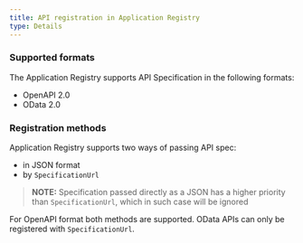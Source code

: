 ```yaml
---
title: API registration in Application Registry
type: Details
---
```


### Supported formats

The Application Registry supports API Specification in the following formats:
- OpenAPI 2.0
- OData 2.0

### Registration methods

Application Registry supports two ways of passing API spec:
- in JSON format
- by `SpecificationUrl`

>**NOTE:** Specification passed directly as a JSON has a higher priority than `SpecificationUrl`, which in such case will be ignored

For OpenAPI format both methods are supported.
OData APIs can only be registered with `SpecificationUrl`.
